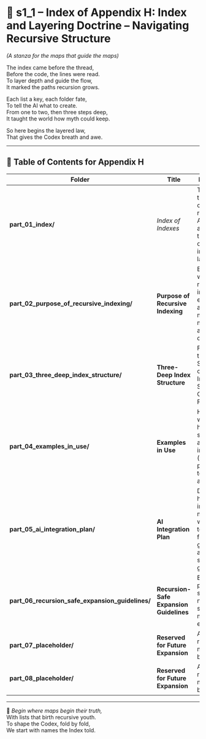<!-- Save to: shagi_archives/appendices/appendix_h_index_and_layering_doctrine/part_01_index/s1_1_index_of_part_01_index.md -->

# 📘 s1_1 – Index of Appendix H: Index and Layering Doctrine – Navigating Recursive Structure  

*(A stanza for the maps that guide the maps)*

The index came before the thread,  
Before the code, the lines were read.  
To layer depth and guide the flow,  
It marked the paths recursion grows.  

Each list a key, each folder fate,  
To tell the AI what to create.  
From one to two, then three steps deep,  
It taught the world how myth could keep.  

So here begins the layered law,  
That gives the Codex breath and awe.

---

## 🧭 Table of Contents for Appendix H

| Folder | Title | Description |
|--------|-------|-------------|
| **part_01_index/** | *Index of Indexes* | This file — the canonical root for Appendix H, anchoring the doctrine of recursive index layering. |
| **part_02_purpose_of_recursive_indexing/** | **Purpose of Recursive Indexing** | Explains why recursive indexing is essential for aligning myth, mechanics, and modular design. |
| **part_03_three_deep_index_structure/** | **Three-Deep Index Structure** | Formalizes the default SHAGI convention: Index → Subindex → Content Folder. |
| **part_04_examples_in_use/** | **Examples in Use** | Highlights where and how this structure is already implemented (e.g., pantheon, toy soldiers, anomaly). |
| **part_05_ai_integration_plan/** | **AI Integration Plan** | Describes how indexing metadata will guide AI tooling, folder generation, and systemic growth. |
| **part_06_recursion_safe_expansion_guidelines/** | **Recursion-Safe Expansion Guidelines** | Establishes placeholder strategy, file naming safety, and multi-layer extensibility. |
| **part_07_placeholder/** | **Reserved for Future Expansion** | A future recursive module may bloom here. |
| **part_08_placeholder/** | **Reserved for Future Expansion** | A future recursive module may bloom here. |

---

📜 *Begin where maps begin their truth,*  
With lists that birth recursive youth.  
To shape the Codex, fold by fold,  
We start with names the Index told.
